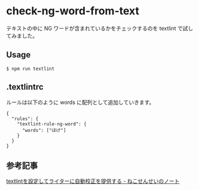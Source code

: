 # check-ng-word-from-text

テキストの中に NG ワードが含まれているかをチェックするのを textlint で試してみました。

## Usage

```
$ npm run textlint
```

## .textlintrc

ルールは以下のように words に配列として追加していきます。

```
{
  "rules": {
    "textlint-rule-ng-word": {
      "words": ["ほげ"]
    }
  }
}
```

## 参考記事

[textlintを設定してライターに自動校正を提供する - ねこせんせいのノート](https://prokou.caitsith.info/tool/textlint.html#NG%E3%83%AF%E3%83%BC%E3%83%89)
